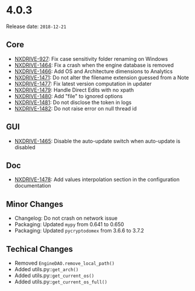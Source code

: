 # 4.0.3

Release date: `2018-12-21`

## Core

- [NXDRIVE-927](https://jira.nuxeo.com/browse/NXDRIVE-927): Fix case sensitivity folder renaming on Windows
- [NXDRIVE-1464](https://jira.nuxeo.com/browse/NXDRIVE-1464): Fix a crash when the engine database is removed
- [NXDRIVE-1466](https://jira.nuxeo.com/browse/NXDRIVE-1466): Add OS and Architecture dimensions to Analytics
- [NXDRIVE-1471](https://jira.nuxeo.com/browse/NXDRIVE-1471): Do not alter the filename extension guessed from a Note
- [NXDRIVE-1477](https://jira.nuxeo.com/browse/NXDRIVE-1477): Fix latest version computation in updater
- [NXDRIVE-1479](https://jira.nuxeo.com/browse/NXDRIVE-1479): Handle Direct Edits with no xpath
- [NXDRIVE-1480](https://jira.nuxeo.com/browse/NXDRIVE-1480): Add "file" to ignored options
- [NXDRIVE-1481](https://jira.nuxeo.com/browse/NXDRIVE-1481): Do not disclose the token in logs
- [NXDRIVE-1482](https://jira.nuxeo.com/browse/NXDRIVE-1482): Do not raise error on null thread id

## GUI

- [NXDRIVE-1465](https://jira.nuxeo.com/browse/NXDRIVE-1465): Disable the auto-update switch when auto-update is disabled

## Doc

- [NXDRIVE-1478](https://jira.nuxeo.com/browse/NXDRIVE-1478): Add values interpolation section in the configuration documentation

## Minor Changes

- Changelog: Do not crash on network issue
- Packaging: Updated `mypy` from 0.641 to 0.650
- Packaging: Updated `pycryptodomex` from 3.6.6 to 3.7.2

## Techical Changes

- Removed `EngineDAO.remove_local_path()`
- Added utils.py::`get_arch()`
- Added utils.py::`get_current_os()`
- Added utils.py::`get_current_os_full()`
